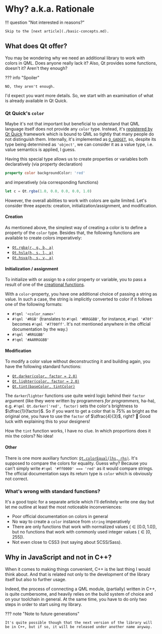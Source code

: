 # Why? a.k.a. Rationale

!!! question "Not interested in reasons?"

	Skip to the [next article](./basic-concepts.md).

## What does Qt offer?

You may be wondering why we need an additional library to work with colors in QML. Does anyone really lack it? Also, Qt provides some functions, doesn't it? Aren't they enough?

??? info "Spoiler"

	NO, they aren't enough.

I'd expect you want more details. So, we start with an examination of what is already available in Qt Quick.

### Qt Quick's `color`

Maybe it's not that important but beneficial to understand that QML language itself does not provide any `color` type. Instead, it's [registered by Qt Quick](https://doc.qt.io/qt-5/qtquick-qmlmodule.html#basic-types) framework which is bound to QML so tightly that many people do not distinguish them. Internally, it's implemented as [`Q_GADGET`](https://doc.qt.io/qt-5/qobject.html#Q_GADGET), so, despite its type being determined as `'object'`, we can consider it as a value type, i.e. value semantics is applied, I guess.

Having this special type allows us to create properties or variables both declaratively (via property declaration)
```qml
property color backgroundColor: 'red'
```
and imperatively (via corresponding functions)
```qml
let c = Qt.rgba(1.0, 0.0, 0.0, 0.0, 1.0)
```
However, the overall abilities to work with colors are quite limited. Let's consider three aspects: creation, initialization/assignment, and modification.

#### Creation

As mentioned above, the simplest way of creating a color is to define a property of the `color` type. Besides that, the following functions are available to create colors imperatively:

- [`Qt.rgba(r, g, b, a)`](https://doc.qt.io/qt-5/qml-qtqml-qt.html#rgba-method)
- [`Qt.hsla(h, s, l, a)`](https://doc.qt.io/qt-5/qml-qtqml-qt.html#hsla-method)
- [`Qt.hsva(h, s, v, a)`](https://doc.qt.io/qt-5/qml-qtqml-qt.html#hsva-method)

#### Initialization / assignment

To initialize with or assign to a color property or variable, you to pass a result of one of the [creational functions](#creation).

With a `color`-property, you have one additional choice of passing a string as value. In such a case, the string is implicitly converted to color if it follows one of the following formats:

- `#!qml '<color_name>'`
- `#!qml '#RGB'` (translates to `#!qml '#RRGGBB'`, for instance, `#!qml '#70f'` becomes `#!qml '#7700ff'`. It's not mentioned anywhere in the official documentation by the way.)
- `#!qml '#RRGGBB'`
- `#!qml '#AARRGGBB'`

#### Modification

To modify a color value without deconstructing it and building again, you have the following standard functions:

- [`Qt.darker(color, factor = 2.0)`](https://doc.qt.io/qt-5/qml-qtqml-qt.html#darker-method)
- [`Qt.lighter(color, factor = 2.0)`](https://doc.qt.io/qt-5/qml-qtqml-qt.html#lighter-method)
- [`Qt.tint(baseColor, tintColor)`](https://doc.qt.io/qt-5/qml-qtqml-qt.html#tint-method)

The `darker`/`lighter` functions use quite weird logic behind their `factor` argument (like they were written by programmers _for programmers,_ ha-ha), e.g. `#!qml Qt.darker('red', factor)` sets the color's brightness to $\dfrac{1}{factor}$. So if you want to get a color that is 75% as bright as the original one, you have to use the `factor` of $\dfrac{4}{3}$, right? :exploding_head: Good luck with explaining this to your designers!

How the `tint` function works, I have no clue. In which proportions does it mix the colors? No idea!

#### Other

There is one more auxiliary function: [`Qt.colorEqual(lhs, rhs)`](https://doc.qt.io/qt-5/qml-qtqml-qt.html#colorEqual-method). It's supposed to compare the colors for equality. Guess why? Because you can't simply write `#!qml '#ff0000' === 'red'` as it would compare strings. The official documentation says its return type is `color` which is obviously not correct.

### What's wrong with standard functions?

It's a good topic for a separate article which I'll definitely write one day but let me outline at least the most noticeable inconveniences:

- Poor official documentation on colors in general
- No way to create a `color` instance from `string` imperatively
- There are only functions that work with normalized values ($\in [0.0, 1.0]$), but no functions that work with commonly used integer values ($\in [0, 255]$).
- Not even close to CSS3 (not saying about SCSS/Sass).

## Why in JavaScript and not in C++?

When it comes to making things convenient, C++ is the last thing I would think about. And that is related not only to the development of the library itself but also to further usage.

Indeed, the process of connecting a QML module, (partially) written in C++, is quite cumbersome, and heavily relies on the build system of choice and on your toolchain in general. At the same time, you have to do only two steps in order to start using my library.

??? note "Note to future generations"

	It's quite possible though that the next version of the library will be in C++, but if so, it will be released under another name anyway.
